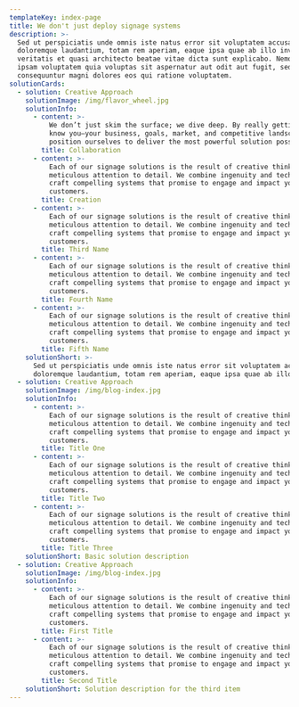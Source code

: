 ```yaml
---
templateKey: index-page
title: We don't just deploy signage systems
description: >-
  Sed ut perspiciatis unde omnis iste natus error sit voluptatem accusantium
  doloremque laudantium, totam rem aperiam, eaque ipsa quae ab illo inventore
  veritatis et quasi architecto beatae vitae dicta sunt explicabo. Nemo enim
  ipsam voluptatem quia voluptas sit aspernatur aut odit aut fugit, sed quia
  consequuntur magni dolores eos qui ratione voluptatem.
solutionCards:
  - solution: Creative Approach
    solutionImage: /img/flavor_wheel.jpg
    solutionInfo:
      - content: >-
          We don’t just skim the surface; we dive deep. By really getting to
          know you—your business, goals, market, and competitive landscape—we
          position ourselves to deliver the most powerful solution possible.
        title: Collaboration
      - content: >-
          Each of our signage solutions is the result of creative thinking and
          meticulous attention to detail. We combine ingenuity and technology to
          craft compelling systems that promise to engage and impact your
          customers.
        title: Creation
      - content: >-
          Each of our signage solutions is the result of creative thinking and
          meticulous attention to detail. We combine ingenuity and technology to
          craft compelling systems that promise to engage and impact your
          customers.
        title: Third Name
      - content: >-
          Each of our signage solutions is the result of creative thinking and
          meticulous attention to detail. We combine ingenuity and technology to
          craft compelling systems that promise to engage and impact your
          customers.
        title: Fourth Name
      - content: >-
          Each of our signage solutions is the result of creative thinking and
          meticulous attention to detail. We combine ingenuity and technology to
          craft compelling systems that promise to engage and impact your
          customers.
        title: Fifth Name
    solutionShort: >-
      Sed ut perspiciatis unde omnis iste natus error sit voluptatem accusantium
      doloremque laudantium, totam rem aperiam, eaque ipsa quae ab illo.
  - solution: Creative Approach
    solutionImage: /img/blog-index.jpg
    solutionInfo:
      - content: >-
          Each of our signage solutions is the result of creative thinking and
          meticulous attention to detail. We combine ingenuity and technology to
          craft compelling systems that promise to engage and impact your
          customers.
        title: Title One
      - content: >-
          Each of our signage solutions is the result of creative thinking and
          meticulous attention to detail. We combine ingenuity and technology to
          craft compelling systems that promise to engage and impact your
          customers.
        title: Title Two
      - content: >-
          Each of our signage solutions is the result of creative thinking and
          meticulous attention to detail. We combine ingenuity and technology to
          craft compelling systems that promise to engage and impact your
          customers.
        title: Title Three
    solutionShort: Basic solution description
  - solution: Creative Approach
    solutionImage: /img/blog-index.jpg
    solutionInfo:
      - content: >-
          Each of our signage solutions is the result of creative thinking and
          meticulous attention to detail. We combine ingenuity and technology to
          craft compelling systems that promise to engage and impact your
          customers.
        title: First Title
      - content: >-
          Each of our signage solutions is the result of creative thinking and
          meticulous attention to detail. We combine ingenuity and technology to
          craft compelling systems that promise to engage and impact your
          customers.
        title: Second Title
    solutionShort: Solution description for the third item
---
```


